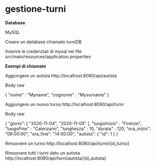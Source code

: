 # gestione-turni

**Database**

MySQL

Creare un database chiamato turniDB 

Inserire le credenziali di mysql nel file src/main/resources/application.properties


**Esempi di chiamate**

Aggiungere un autista http://localhost:8080/api/autista

Body raw

{
	"nome" : "Myname",
	"cognome" : "Mysurname"
}

Aggiungere un nuovo turno http://localhost:8080/api/turni

Body raw

{
    "giorni": [
        "2020-11-04",
        "2020-11-05"
    ],
	"luogoInizio" : "Firenze",
	"luogoFine" : "Calenzano",
	"lunghezza" : 10,
    "durata" : 120,
    "ora_inizio": "08:00:00",
    "ora_fine": "14:00:00",
    "autista": {
    "id": 1
    }
}

Rimuovere un turno http://localhost:8080/api/turni/{id_turno}

Rimuovere tutti i turni dato un autista http://localhost:8080/api/turni/autista/{id_autista}
